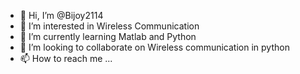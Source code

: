 - 👋 Hi, I’m @Bijoy2114
- 👀 I’m interested in Wireless Communication
- 🌱 I’m currently learning Matlab and Python
- 💞️ I’m looking to collaborate on Wireless communication in python
- 📫 How to reach me ...

<!---
Bijoy2114/Bijoy2114 is a ✨ special ✨ repository because its `README.md` (this file) appears on your GitHub profile.
You can click the Preview link to take a look at your changes.
--->
